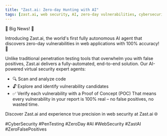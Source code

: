 ```yaml
---
title: "Zast.ai: Zero-day Hunting with AI"
tags: [zast.ai, web security, AI, zero-day vulnerabilities, cybersecurity]
---
```


🚨 Big News! 🚨

Introducing Zast.ai, the world's first fully autonomous AI agent that discovers zero-day vulnerabilities in web applications with 100% accuracy! 🎯

Unlike traditional penetration testing tools that overwhelm you with false positives, Zast.ai delivers a fully-automated, end-to-end solution. Our AI-powered virtual security expert agents:

- 🔍 Scan and analyze code
- 🔓 Explore and identify vulnerability candidates
- ✅ Verify each vulnerability with a Proof of Concept (POC)
  That means every vulnerability in your report is 100% real – no false positives, no wasted time.

Discover Zast.ai and experience true precision in web security at Zast.ai 🌐

#CyberSecurity #PenTesting #ZeroDay #AI #WebSecurity #ZastAI #ZeroFalsePositives
